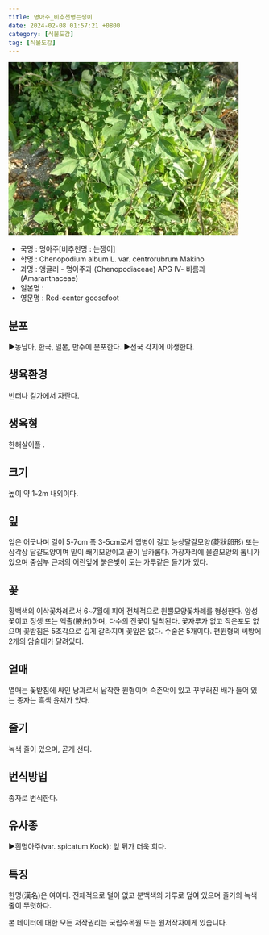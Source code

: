 ```yaml
---
title: 명아주_비추천명는쟁이
date: 2024-02-08 01:57:21 +0800
category: [식물도감]
tag: [식물도감]
---
```




![명아주[비추천명 : 는쟁이]](/assets/img/fileUpload/plants/basic/Chenopodiaceae/Chenopodium/15482/1_th2.JPG)
- 국명 : 명아주[비추천명 : 는쟁이]
- 학명 : Chenopodium album L. var. centrorubrum Makino
- 과명 : 앵글러 - 명아주과 (Chenopodiaceae) APG Ⅳ- 비름과 (Amaranthaceae)
- 일본명 : 
- 영문명 : Red-center goosefoot


## 분포
▶동남아, 한국, 일본, 만주에 분포한다.
▶전국 각지에 야생한다.
## 생육환경
빈터나 길가에서 자란다.
## 생육형
한해살이풀 .
## 크기
높이 약 1-2m 내외이다.
## 잎
잎은 어긋나며 길이 5-7cm 폭 3-5cm로서 엽병이 길고 능상달걀모양(菱狀卵形) 또는 삼각상 달걀모양이며 밑이 쐐기모양이고 끝이 날카롭다. 가장자리에 물결모양의 톱니가 있으며 중심부 근처의 어린잎에 붉은빛이 도는 가루같은 돌기가 있다.
## 꽃
황백색의 이삭꽃차례로서 6~7월에 피어 전체적으로 원뿔모양꽃차례를 형성한다. 양성꽃이고 정생 또는 액출(腋出)하며, 다수의 잔꽃이 밀착된다. 꽃자루가 없고 작은포도 없으며 꽃받침은 5조각으로 깊게 갈라지며 꽃잎은 없다. 수술은 5개이다. 편원형의 씨방에 2개의 암술대가 달려있다.
## 열매
열매는 꽃받침에 싸인 낭과로서 납작한 원형이며 숙존악이 있고 꾸부러진 배가 들어 있는 종자는 흑색 윤채가 있다.
## 줄기
녹색 줄이 있으며, 곧게 선다.
## 번식방법
종자로 번식한다.
## 유사종
▶흰명아주(var. spicatum Kock): 잎 뒤가 더욱 희다.
## 특징
한명(漢名)은 여이다. 전체적으로 털이 없고 분백색의 가루로 덮여 있으며 줄기의 녹색 줄이 뚜렷하다.






본 데이터에 대한 모든 저작권리는 국립수목원 또는 원저작자에게 있습니다.
